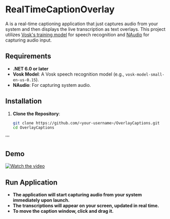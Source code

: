 # RealTimeCaptionOverlay

A is a real-time captioning application that just captures audio from your system and then displays the live transcription as text overlays. This project utilizes [Vosk's training model](https://alphacephei.com/vosk/) for speech recognition and [NAudio](https://github.com/naudio/NAudio) for capturing audio input.

## Requirements

- **.NET 6.0 or later**
- **Vosk Model**: A Vosk speech recognition model (e.g., `vosk-model-small-en-us-0.15`).
- **NAudio**: For capturing system audio.

## Installation

1. **Clone the Repository**:
   ```bash
   git clone https://github.com/<your-username>/OverlayCaptions.git
   cd OverlayCaptions
'''
## Demo

[![Watch the video](https://img.youtube.com/vi/72KirniPBrM/0.jpg)](https://www.youtube.com/watch?v=72KirniPBrM&ab_channel=xqyet)

## Run Application
- **The application will start capturing audio from your system immediately upon launch.**
- **The transcriptions will appear on your screen, updated in real time.**
- **To move the caption window, click and drag it.**

